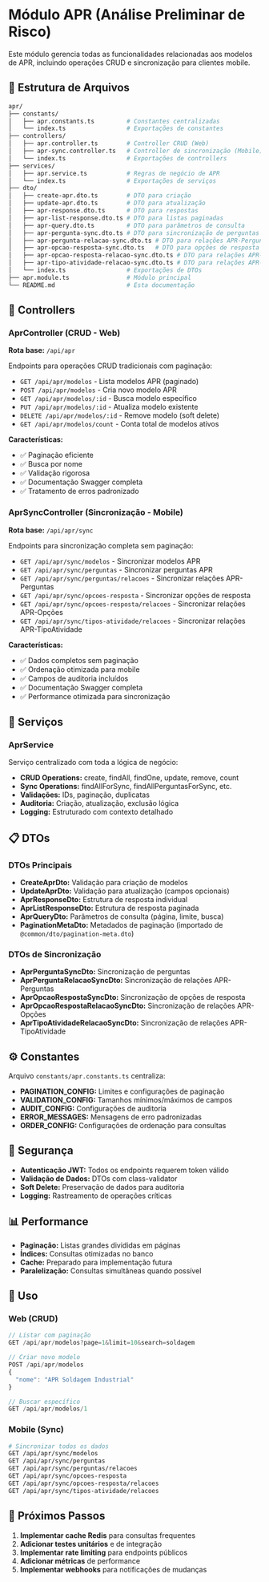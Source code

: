 # Módulo APR (Análise Preliminar de Risco)

Este módulo gerencia todas as funcionalidades relacionadas aos modelos de APR, incluindo operações
CRUD e sincronização para clientes mobile.

## 📁 Estrutura de Arquivos

```bash
apr/
├── constants/
│   ├── apr.constants.ts         # Constantes centralizadas
│   └── index.ts                 # Exportações de constantes
├── controllers/
│   ├── apr.controller.ts        # Controller CRUD (Web)
│   ├── apr-sync.controller.ts   # Controller de sincronização (Mobile)
│   └── index.ts                 # Exportações de controllers
├── services/
│   ├── apr.service.ts           # Regras de negócio de APR
│   └── index.ts                 # Exportações de serviços
├── dto/
│   ├── create-apr.dto.ts        # DTO para criação
│   ├── update-apr.dto.ts        # DTO para atualização
│   ├── apr-response.dto.ts      # DTO para respostas
│   ├── apr-list-response.dto.ts # DTO para listas paginadas
│   ├── apr-query.dto.ts         # DTO para parâmetros de consulta
│   ├── apr-pergunta-sync.dto.ts # DTO para sincronização de perguntas
│   ├── apr-pergunta-relacao-sync.dto.ts # DTO para relações APR-Perguntas
│   ├── apr-opcao-resposta-sync.dto.ts   # DTO para opções de resposta
│   ├── apr-opcao-resposta-relacao-sync.dto.ts # DTO para relações APR-Opções
│   ├── apr-tipo-atividade-relacao-sync.dto.ts # DTO para relações APR-TipoAtividade
│   └── index.ts                 # Exportações de DTOs
├── apr.module.ts                # Módulo principal
└── README.md                    # Esta documentação
```

## 🎯 Controllers

### AprController (CRUD - Web)

**Rota base:** `/api/apr`

Endpoints para operações CRUD tradicionais com paginação:

- `GET /api/apr/modelos` - Lista modelos APR (paginado)
- `POST /api/apr/modelos` - Cria novo modelo APR
- `GET /api/apr/modelos/:id` - Busca modelo específico
- `PUT /api/apr/modelos/:id` - Atualiza modelo existente
- `DELETE /api/apr/modelos/:id` - Remove modelo (soft delete)
- `GET /api/apr/modelos/count` - Conta total de modelos ativos

**Características:**

- ✅ Paginação eficiente
- ✅ Busca por nome
- ✅ Validação rigorosa
- ✅ Documentação Swagger completa
- ✅ Tratamento de erros padronizado

### AprSyncController (Sincronização - Mobile)

**Rota base:** `/api/apr/sync`

Endpoints para sincronização completa sem paginação:

- `GET /api/apr/sync/modelos` - Sincronizar modelos APR
- `GET /api/apr/sync/perguntas` - Sincronizar perguntas APR
- `GET /api/apr/sync/perguntas/relacoes` - Sincronizar relações APR-Perguntas
- `GET /api/apr/sync/opcoes-resposta` - Sincronizar opções de resposta
- `GET /api/apr/sync/opcoes-resposta/relacoes` - Sincronizar relações APR-Opções
- `GET /api/apr/sync/tipos-atividade/relacoes` - Sincronizar relações APR-TipoAtividade

**Características:**

- ✅ Dados completos sem paginação
- ✅ Ordenação otimizada para mobile
- ✅ Campos de auditoria incluídos
- ✅ Documentação Swagger completa
- ✅ Performance otimizada para sincronização

## 🔧 Serviços

### AprService

Serviço centralizado com toda a lógica de negócio:

- **CRUD Operations:** create, findAll, findOne, update, remove, count
- **Sync Operations:** findAllForSync, findAllPerguntasForSync, etc.
- **Validações:** IDs, paginação, duplicatas
- **Auditoria:** Criação, atualização, exclusão lógica
- **Logging:** Estruturado com contexto detalhado

## 📋 DTOs

### DTOs Principais

- **CreateAprDto:** Validação para criação de modelos
- **UpdateAprDto:** Validação para atualização (campos opcionais)
- **AprResponseDto:** Estrutura de resposta individual
- **AprListResponseDto:** Estrutura de resposta paginada
- **AprQueryDto:** Parâmetros de consulta (página, limite, busca)
- **PaginationMetaDto:** Metadados de paginação (importado de `@common/dto/pagination-meta.dto`)

### DTOs de Sincronização

- **AprPerguntaSyncDto:** Sincronização de perguntas
- **AprPerguntaRelacaoSyncDto:** Sincronização de relações APR-Perguntas
- **AprOpcaoRespostaSyncDto:** Sincronização de opções de resposta
- **AprOpcaoRespostaRelacaoSyncDto:** Sincronização de relações APR-Opções
- **AprTipoAtividadeRelacaoSyncDto:** Sincronização de relações APR-TipoAtividade

## ⚙️ Constantes

Arquivo `constants/apr.constants.ts` centraliza:

- **PAGINATION_CONFIG:** Limites e configurações de paginação
- **VALIDATION_CONFIG:** Tamanhos mínimos/máximos de campos
- **AUDIT_CONFIG:** Configurações de auditoria
- **ERROR_MESSAGES:** Mensagens de erro padronizadas
- **ORDER_CONFIG:** Configurações de ordenação para consultas

## 🔐 Segurança

- **Autenticação JWT:** Todos os endpoints requerem token válido
- **Validação de Dados:** DTOs com class-validator
- **Soft Delete:** Preservação de dados para auditoria
- **Logging:** Rastreamento de operações críticas

## 📊 Performance

- **Paginação:** Listas grandes divididas em páginas
- **Índices:** Consultas otimizadas no banco
- **Cache:** Preparado para implementação futura
- **Paralelização:** Consultas simultâneas quando possível

## 🚀 Uso

### Web (CRUD)

```typescript
// Listar com paginação
GET /api/apr/modelos?page=1&limit=10&search=soldagem

// Criar novo modelo
POST /api/apr/modelos
{
  "nome": "APR Soldagem Industrial"
}

// Buscar específico
GET /api/apr/modelos/1
```

### Mobile (Sync)

```bash
# Sincronizar todos os dados
GET /api/apr/sync/modelos
GET /api/apr/sync/perguntas
GET /api/apr/sync/perguntas/relacoes
GET /api/apr/sync/opcoes-resposta
GET /api/apr/sync/opcoes-resposta/relacoes
GET /api/apr/sync/tipos-atividade/relacoes
```

## 📝 Próximos Passos

1. **Implementar cache Redis** para consultas frequentes
2. **Adicionar testes unitários** e de integração
3. **Implementar rate limiting** para endpoints públicos
4. **Adicionar métricas** de performance
5. **Implementar webhooks** para notificações de mudanças
